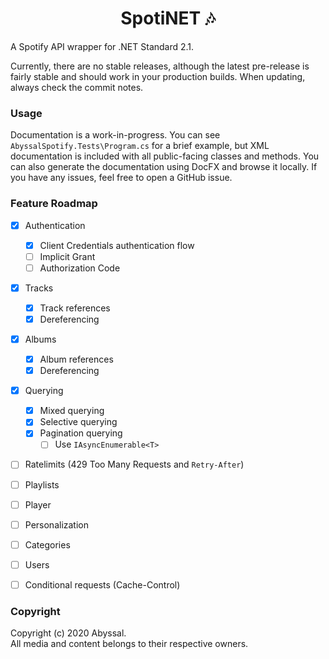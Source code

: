 <h1 align="center">SpotiNET 🎶</h1>
A Spotify API wrapper for .NET Standard 2.1.  
  
Currently, there are no stable releases, although the latest pre-release is fairly stable and should work in your production builds. When updating, always check the commit notes. 

### Usage
Documentation is a work-in-progress. You can see `AbyssalSpotify.Tests\Program.cs` for a brief example, 
but XML documentation is included with all public-facing classes and methods. You can also generate the documentation using DocFX and browse it locally. If you have any issues, feel free to open a GitHub issue.

### Feature Roadmap
* [x] Authentication
  * [x] Client Credentials authentication flow
  * [ ] Implicit Grant
  * [ ] Authorization Code
* [x] Tracks
  * [x] Track references
  * [x] Dereferencing
* [x] Albums
  * [x] Album references
  * [x] Dereferencing
* [x] Querying
  * [x] Mixed querying
  * [x] Selective querying
  * [x] Pagination querying
    * [ ] Use `IAsyncEnumerable<T>`

* [ ] Ratelimits (429 Too Many Requests and `Retry-After`)
* [ ] Playlists
* [ ] Player
* [ ] Personalization
* [ ] Categories
* [ ] Users
* [ ] Conditional requests (Cache-Control)


### Copyright  
Copyright (c) 2020 Abyssal.  
All media and content belongs to their respective owners.  
